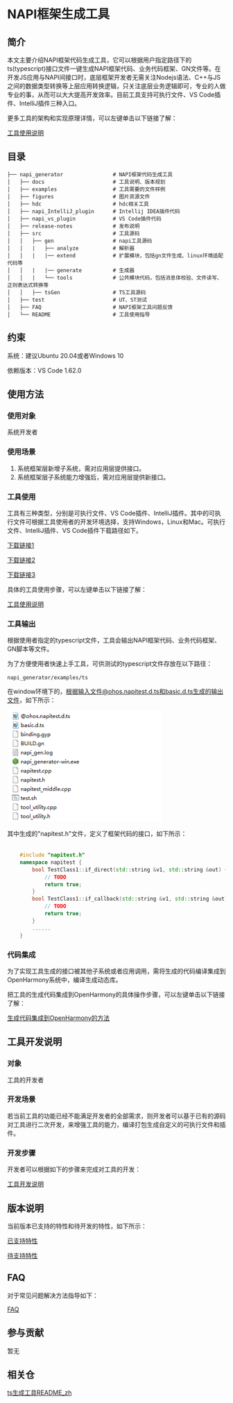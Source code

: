 # NAPI框架生成工具

## 简介
本文主要介绍NAPI框架代码生成工具，它可以根据用户指定路径下的ts(typescript)接口文件一键生成NAPI框架代码、业务代码框架、GN文件等。在开发JS应用与NAPI间接口时，底层框架开发者无需关注Nodejs语法、C++与JS之间的数据类型转换等上层应用转换逻辑，只关注底层业务逻辑即可，专业的人做专业的事，从而可以大大提高开发效率。目前工具支持可执行文件、VS Code插件、IntelliJ插件三种入口。

更多工具的架构和实现原理详情，可以左键单击以下链接了解：

[工具使用说明](https://gitee.com/openharmony/napi_generator/blob/master/docs/INSTRUCTION_ZH.md)

## 目录

	├── napi_generator                # NAPI框架代码生成工具
	│   ├── docs                      # 工具说明、版本规划
	│   ├── examples                  # 工具需要的文件样例 
	│   ├── figures                   # 图片资源文件
	│   ├── hdc                       # hdc相关工具
	│   ├── napi_IntelliJ_plugin      # Intellij IDEA插件代码
	│   ├── napi_vs_plugin            # VS Code插件代码
	│   ├── release-notes             # 发布说明
	│   ├── src                       # 工具源码
	│   │   ├── gen                   # napi工具源码                 
	│   │   |   ├── analyze           # 解析器
	│   │   |   |── extend            # 扩展模块，包括gn文件生成、linux环境适配代码等
	│   │   |   |── generate          # 生成器
	│   │   |   └── tools             # 公共模块代码，包括消息体校验、文件读写、正则表达式转换等
	│   │   ├── tsGen                 # TS工具源码
	│   ├── test                      # UT、ST测试
	│   ├── FAQ                       # NAPI框架工具问题反馈
	│   └── README                    # 工具使用指导     

## 约束
系统：建议Ubuntu 20.04或者Windows 10

依赖版本：VS Code 1.62.0

## 使用方法

### 使用对象

系统开发者

### 使用场景

1) 系统框架层新增子系统，需对应用层提供接口。
2) 系统框架层子系统能力增强后，需对应用层提供新接口。

### 工具使用

工具有三种类型，分别是可执行文件、VS Code插件、IntelliJ插件。其中的可执行文件可根据工具使用者的开发环境选择，支持Windows，Linux和Mac。可执行文件、IntelliJ插件、VS Code插件下载路径如下。

[下载链接1]( http://ftpkaihongdigi.i234.me:5000/sharing/PC6uOorrM)

[下载链接2]( http://ftp.kaihong.com:5000/sharing/PC6uOorrM)

[下载链接3]( http://ftp.kaihongdigi.com:5000/sharing/PC6uOorrM)

具体的工具使用步骤，可以左键单击以下链接了解：

[工具使用说明](https://gitee.com/openharmony/napi_generator/blob/master/docs/INSTRUCTION_ZH.md)

### 工具输出

根据使用者指定的typescript文件，工具会输出NAPI框架代码、业务代码框架、GN脚本等文件。

为了方便使用者快速上手工具，可供测试的typescript文件存放在以下路径：

```
napi_generator/examples/ts
```

在window环境下的，根据输入文件@ohos.napitest.d.ts和basic.d.ts生成的输出文件，如下所示：

![](./figures/pic-d-ts-transition.png)

其中生成的"napitest.h"文件，定义了框架代码的接口，如下所示：


```c++

	#include "napitest.h"
	namespace napitest {
		bool TestClass1::if_direct(std::string &v1, std::string &out) {
    		// TODO
    		return true;
		}
		bool TestClass1::if_callback(std::string &v1, std::string &out) {
    		// TODO
    		return true;
		}
		......
	}
```

### 代码集成

为了实现工具生成的接口被其他子系统或者应用调用，需将生成的代码编译集成到OpenHarmony系统中，编译生成动态库。

把工具的生成代码集成到OpenHarmony的具体操作步骤，可以左键单击以下链接了解：

[生成代码集成到OpenHarmony的方法](https://gitee.com/openharmony/napi_generator/blob/master/docs/ENSEMBLE_METHOD_ZH.md)

## 工具开发说明

### 对象

工具的开发者

### 开发场景

若当前工具的功能已经不能满足开发者的全部需求，则开发者可以基于已有的源码对工具进行二次开发，来增强工具的能力，编译打包生成自定义的可执行文件和插件。

### 开发步骤

开发者可以根据如下的步骤来完成对工具的开发：

 [工具开发说明](https://gitee.com/openharmony/napi_generator/blob/master/docs/DEVELOP_ZH.md)

## 版本说明

 当前版本已支持的特性和待开发的特性，如下所示：

 [已支持特性](https://gitee.com/openharmony/napi_generator/blob/master/release-notes/napi_generator-1.0.md)

 [待支持特性](https://gitee.com/openharmony/napi_generator/blob/master/docs/ROADMAP_ZH.md)

## FAQ
对于常见问题解决方法指导如下：

  [FAQ](https://gitee.com/openharmony/napi_generator/blob/master/FAQ.md)

## 参与贡献

暂无

## 相关仓

[ts生成工具README_zh](https://gitee.com/openharmony/napi_generator/blob/master/docs/ts/README_ZH.md)
